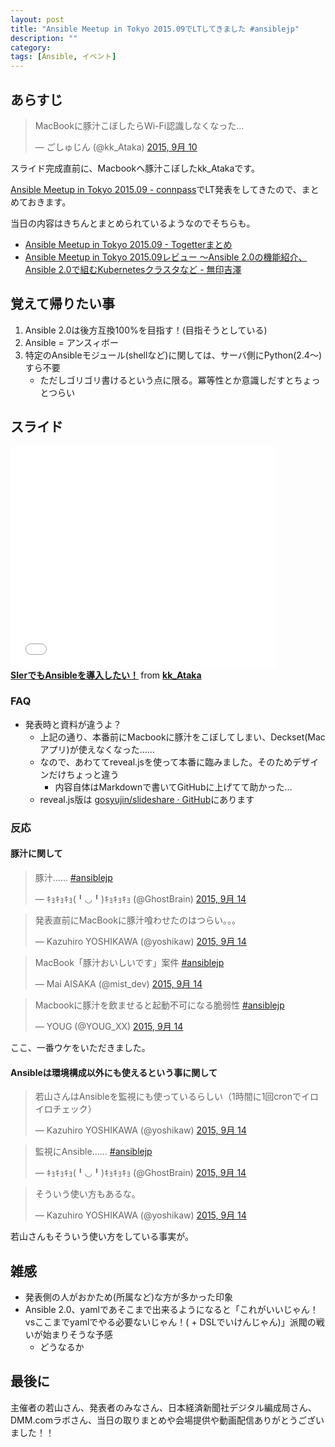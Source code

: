 ```yaml
---
layout: post
title: "Ansible Meetup in Tokyo 2015.09でLTしてきました #ansiblejp"
description: ""
category: 
tags: [Ansible, イベント]
---
```


## あらすじ

<blockquote class="twitter-tweet" lang="ja"><p lang="ja" dir="ltr">MacBookに豚汁こぼしたらWi-Fi認識しなくなった…</p>&mdash; ごしゅじん (@kk_Ataka) <a href="https://twitter.com/kk_Ataka/status/641915844021215232">2015, 9月 10</a></blockquote>
<script async src="//platform.twitter.com/widgets.js" charset="utf-8"></script>

スライド完成直前に、Macbookへ豚汁こぼしたkk_Atakaです。

[Ansible Meetup in Tokyo 2015.09 - connpass](http://ansible-users.connpass.com/event/18015/)でLT発表をしてきたので、まとめておきます。

当日の内容はきちんとまとめられているようなのでそちらも。

- [Ansible Meetup in Tokyo 2015.09 - Togetterまとめ](http://togetter.com/li/873782)
- [Ansible Meetup in Tokyo 2015.09レビュー 〜Ansible 2.0の機能紹介、Ansible 2.0で組むKubernetesクラスタなど - 無印吉澤](http://muziyoshiz.hatenablog.com/entry/2015/09/14/235846)

## 覚えて帰りたい事

1. Ansible 2.0は後方互換100%を目指す！(目指そうとしている)
1. Ansible = アンスィボー
1. 特定のAnsibleモジュール(shellなど)に関しては、サーバ側にPython(2.4〜)すら不要
    - ただしゴリゴリ書けるという点に限る。冪等性とか意識しだすとちょっとつらい

## スライド

<iframe src="//www.slideshare.net/slideshow/embed_code/key/43PnRrmicQoLR6" width="425" height="355" frameborder="0" marginwidth="0" marginheight="0" scrolling="no"> </iframe> <div style="margin-bottom:5px"> <strong> <a href="//www.slideshare.net/kk_Ataka/20150914-ansible-forsierdigest-53109939" title="SIerでもAnsibleを導入したい！" target="_blank">SIerでもAnsibleを導入したい！</a> </strong> from <strong><a href="//www.slideshare.net/kk_Ataka" target="_blank">kk_Ataka</a></strong> </div>

### FAQ

- 発表時と資料が違うよ？
    - 上記の通り、本番前にMacbookに豚汁をこぼしてしまい、Deckset(Macアプリ)が使えなくなった……
    - なので、あわててreveal.jsを使って本番に臨みました。そのためデザインだけちょっと違う
        - 内容自体はMarkdownで書いてGitHubに上げてて助かった…
    - reveal.js版は [gosyujin/slideshare · GitHub](https://github.com/gosyujin/slideshare/blob/master/ansiblemeetup/20150914_ansible_for_sier_digest_for_reveal.js.pdf)にあります

### 反応

#### 豚汁に関して

<blockquote class="twitter-tweet" lang="ja"><p lang="ja" dir="ltr">豚汁…… <a href="https://twitter.com/hashtag/ansiblejp?src=hash">#ansiblejp</a></p>&mdash; ｷｮｷｮｷｮ(╹◡╹)ｷｮｷｮｷｮ (@GhostBrain) <a href="https://twitter.com/GhostBrain/status/643397017377505281">2015, 9月 14</a></blockquote>
<script async src="//platform.twitter.com/widgets.js" charset="utf-8"></script>

<blockquote class="twitter-tweet" lang="ja"><p lang="ja" dir="ltr">発表直前にMacBookに豚汁喰わせたのはつらい。。。</p>&mdash; Kazuhiro YOSHIKAWA (@yoshikaw) <a href="https://twitter.com/yoshikaw/status/643397041108987904">2015, 9月 14</a></blockquote>
<script async src="//platform.twitter.com/widgets.js" charset="utf-8"></script>

<blockquote class="twitter-tweet" lang="ja"><p lang="ja" dir="ltr">MacBook「豚汁おいしいです」案件 <a href="https://twitter.com/hashtag/ansiblejp?src=hash">#ansiblejp</a></p>&mdash; Mai AISAKA (@mist_dev) <a href="https://twitter.com/mist_dev/status/643397136671895553">2015, 9月 14</a></blockquote>
<script async src="//platform.twitter.com/widgets.js" charset="utf-8"></script>

<blockquote class="twitter-tweet" lang="ja"><p lang="ja" dir="ltr">Macbookに豚汁を飲ませると起動不可になる脆弱性&#10;&#10;<a href="https://twitter.com/hashtag/ansiblejp?src=hash">#ansiblejp</a></p>&mdash; YOUG (@YOUG_XX) <a href="https://twitter.com/YOUG_XX/status/643397234151833600">2015, 9月 14</a></blockquote>
<script async src="//platform.twitter.com/widgets.js" charset="utf-8"></script>

ここ、一番ウケをいただきました。

#### Ansibleは環境構成以外にも使えるという事に関して

<blockquote class="twitter-tweet" lang="ja"><p lang="ja" dir="ltr">若山さんはAnsibleを監視にも使っているらしい（1時間に1回cronでイロイロチェック）</p>&mdash; Kazuhiro YOSHIKAWA (@yoshikaw) <a href="https://twitter.com/yoshikaw/status/643397206461030400">2015, 9月 14</a></blockquote>
<script async src="//platform.twitter.com/widgets.js" charset="utf-8"></script>

<blockquote class="twitter-tweet" lang="ja"><p lang="ja" dir="ltr">監視にAnsible…… <a href="https://twitter.com/hashtag/ansiblejp?src=hash">#ansiblejp</a></p>&mdash; ｷｮｷｮｷｮ(╹◡╹)ｷｮｷｮｷｮ (@GhostBrain) <a href="https://twitter.com/GhostBrain/status/643397221090627584">2015, 9月 14</a></blockquote>
<script async src="//platform.twitter.com/widgets.js" charset="utf-8"></script>

<blockquote class="twitter-tweet" lang="ja"><p lang="ja" dir="ltr">そういう使い方もあるな。</p>&mdash; Kazuhiro YOSHIKAWA (@yoshikaw) <a href="https://twitter.com/yoshikaw/status/643397244180393984">2015, 9月 14</a></blockquote>
<script async src="//platform.twitter.com/widgets.js" charset="utf-8"></script>

若山さんもそういう使い方をしている事実が。

## 雑感

- 発表側の人がおかため(所属など)な方が多かった印象
- Ansible 2.0、yamlであそこまで出来るようになると「これがいいじゃん！vsここまでyamlでやる必要ないじゃん！( + DSLでいけんじゃん)」派閥の戦いが始まりそうな予感
    - どうなるか

## 最後に

主催者の若山さん、発表者のみなさん、日本経済新聞社デジタル編成局さん、DMM.comラボさん、当日の取りまとめや会場提供や動画配信ありがとうございました！！

